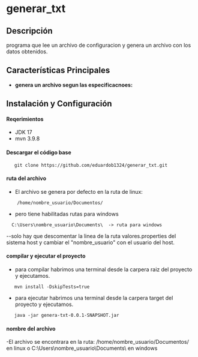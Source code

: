 # generar_txt

## Descripción
programa que lee un archivo de configuracion y genera un archivo con los datos obtenidos.

## Características Principales
- **genera un archivo segun las especificacnoes:**  


## Instalación y Configuración
#### Reqerimientos
- JDK 17
- mvn 3.9.8


#### Descargar el código base

``` shell
   git clone https://github.com/eduardob1324/generar_txt.git
```

#### ruta del archivo 
- El archivo se genera por defecto en la ruta de linux:
``` shell
    /home/nombre_usuario/Documentos/
```
- pero tiene habilitadas rutas para windows 
```shell
  C:\Users\nombre_usuario\Documents\  -> ruta para windows
```
--solo hay que descomentar la linea de la ruta valores.properties del sistema host y cambiar el "nombre_usuario" con el usuario del host.

#### compilar y ejecutar el proyecto
- para compilar habrimos una terminal desde la carpera raiz del proyecto y ejecutamos.
  
``` shell
   mvn install -DskipTests=true 
```
- para ejecutar habrimos una terminal desde la carpera target del proyecto y ejecutamos.
``` shell
   java -jar genera-txt-0.0.1-SNAPSHOT.jar
```

#### nombre del archivo 
-El archivo se encontrara en la ruta: /home/nombre_usuario/Documentos/ en linux o C:\Users\nombre_usuario\Documents\ en windows


